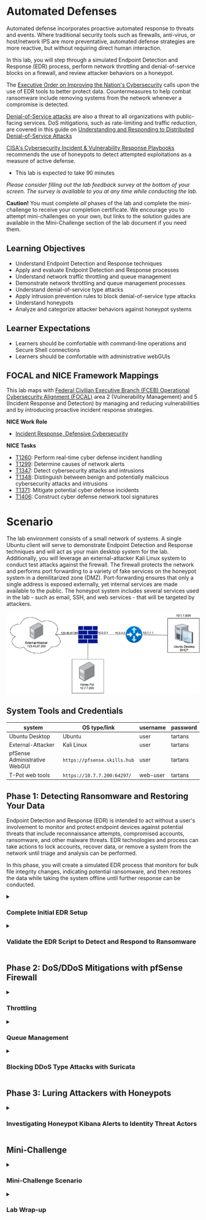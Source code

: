 # Automated Defenses

Automated defense incorporates proactive automated response to threats and events. Where traditional security tools such as firewalls, anti-virus, or host/network IPS are more preventative, automated defense strategies are more reactive, but without requiring direct human interaction.

In this lab, you will step through a simulated Endpoint Detection and Response (EDR) process, perform network throttling and denial-of-service blocks on a firewall, and review attacker behaviors on a honeypot.

The <a href="https://www.cisa.gov/topics/cybersecurity-best-practices/executive-order-improving-nations-cybersecurity" target="_blank">Executive Order on Improving the Nation's Cybersecurity</a> calls upon the use of EDR tools to better protect data. Countermeasures to help combat ransomware include removing systems from the network whenever a compromise is detected.

<a href="https://www.cisa.gov/news-events/news/understanding-denial-service-attacks" target="_blank">Denial-of-Service attacks</a> are also a threat to all organizations with public-facing services. DoS mitigations, such as rate-limiting and traffic reduction, are covered in this guide on <a href="https://www.cisa.gov/sites/default/files/2024-03/understanding-and-responding-to-distributed-denial-of-service-attacks_508c.pdf" target="_blank">Understanding and Responding to Distributed Denial-of-Service Attacks</a>

<a href="https://www.cisa.gov/sites/default/files/2024-08/Federal_Government_Cybersecurity_Incident_and_Vulnerability_Response_Playbooks_508C.pdf" target="_blank">CISA's Cybersecurity Incident & Vulnerability Response Playbooks</a> recommends the use of honeypots to detect attempted exploitations as a measure of active defense.

 - This lab is expected to take 90 minutes

*Please consider filling out the lab feedback survey at the bottom of your screen. The survey is available to you at any time while conducting the lab.*

**Caution!** You must complete _all_ phases of the lab and complete the mini-challenge to receive your completion certificate. We encourage you to attempt mini-challenges on your own, but links to the solution guides are available in the Mini-Challenge section of the lab document if you need them.

## Learning Objectives

 - Understand Endpoint Detection and Response techniques
 - Apply and evaluate Endpoint Detection and Response processes
 - Understand network traffic throttling and queue management
 - Demonstrate network throttling and queue management processes
 - Understand denial-of-service type attacks
 - Apply intrusion prevention rules to block denial-of-service type attacks
 - Understand honeypots
 - Analyze and categorize attacker behaviors against honeypot systems

## Learner Expectations

 - Learners should be comfortable with command-line operations and Secure Shell connections
 - Learners should be comfortable with administrative webGUIs

## FOCAL and NICE Framework Mappings

This lab maps with <a href="https://www.cisa.gov/resources-tools/resources/federal-civilian-executive-branch-fceb-operational-cybersecurity-alignment-focal-plan" target="_blank">Federal Civilian Executive Branch (FCEB) Operational Cybersecurity Alignment (FOCAL)</a> area 2 (Vulnerability Management) and 5 (Incident Response and Detection) by managing and reducing vulnerabilities and by introducing proactive incident response strategies. 

**NICE Work Role**

- <a href="https://niccs.cisa.gov/workforce-development/nice-framework" target="_blank">Incident Response, Defensive Cybersecurity</a>

**NICE Tasks**

- <a href="https://niccs.cisa.gov/workforce-development/nice-framework" target="_blank">T1260</a>: Perform real-time cyber defense incident handling
- <a href="https://niccs.cisa.gov/workforce-development/nice-framework" target="_blank">T1299</a>: Determine causes of network alerts
- <a href="https://niccs.cisa.gov/workforce-development/nice-framework" target="_blank">T1347</a>: Detect cybersecurity attacks and intrusions
- <a href="https://niccs.cisa.gov/workforce-development/nice-framework" target="_blank">T1348</a>: Distinguish between benign and potentially malicious cybersecurity attacks and intrusions
- <a href="https://niccs.cisa.gov/workforce-development/nice-framework" target="_blank">T1371</a>: Mitigate potential cyber defense incidents
- <a href="https://niccs.cisa.gov/workforce-development/nice-framework" target="_blank">T1406</a>: Construct cyber defense network tool signatures

<!-- cut -->

# Scenario

The lab environment consists of a small network of systems. A single Ubuntu client will serve to demonstrate Endpoint Detection and Response techniques and will act as your main desktop system for the lab. Additionally, you will leverage an external-attacker Kali Linux system to conduct test attacks against the firewall. The firewall protects the network and performs port forwarding to a variety of fake services on the honeypot system in a demilitarized zone (DMZ). Port-forwarding ensures that only a single address is exposed externally, yet internal services are made available to the public. The honeypot system includes several services used in the lab - such as email, SSH, and web services - that will be targeted by attackers. 

![network-diagram.png](./img/network-diagram.png)

## System Tools and Credentials

| system | OS type/link |  username | password |
|--------|---------|-----------|----------|
| Ubuntu Desktop | Ubuntu |user | tartans|
| External-Attacker | Kali Linux | user | tartans |
| pfSense Administrative WebGUI | `https://pfsense.skills.hub` | user | tartans |
| T-Pot web tools |  `https://10.7.7.200:64297/` | web-user | tartans |

## Phase 1: Detecting Ransomware and Restoring Your Data

Endpoint Detection and Response (EDR) is intended to act without a user's involvement to monitor and protect endpoint devices against potential threats that include reconnaissance attempts, compromised accounts, ransomware, and other malware threats. EDR technologies and process can take actions to lock accounts, recover data, or remove a system from the network until triage and analysis can be performed.

In this phase, you will create a simulated EDR process that monitors for bulk file integrity changes, indicating potential ransomware, and then restores the data while taking the system offline until further response can be conducted.

<details>
<summary>
<h3>Complete Initial EDR Setup</h3>
</summary>
<p>

1. Open the `Ubuntu-Desktop` console and login with student | tartans, if not automatically logged in.

2. (**Ubuntu-Desktop**) Open Firefox and browse to the Skills Hub Hosted Files page at `https://skills.hub/lab/files` (`https://10.5.5.5/lab/files`).

*Note: The Skills Hub website takes roughly 5 minutes before it is available after starting the lab. This ensures the lab is properly configured before beginning.*

![s05-image1.png](./img/s05-image1.png)

3. (**Ubuntu-Desktop, Firefox**) Download the zip file named `EDR-Files.zip`. The default download location of /home/user/Downloads is assumed in the next step. You can ignore the `emailer.sh` script for now.

You may minimize the browser for the time being.

4. (**Ubuntu-Desktop**) Open a Terminal from the shortcut on the left side of the screen.

![terminal-icon.png](./img/terminal-icon.png)

5. (**Ubuntu-Desktop, Terminal**) Extract the contents of the zip file to the home folder with the following command:

```
unzip /home/user/Downloads/EDR-Files.zip -d ~/
```

Leave the Terminal window open, as you will use it again in later steps.

6. (**Ubuntu-Desktop**) Open the `user` folder from the Desktop shortcut. You should see the following files.

![s05-image2.png](./img/s05-image2.png)

7. (**Ubuntu-Desktop**)Take inventory of the various items necessary for this phase of the lab:

 - A set of data files - three(3) text files and three(3) images - that will be monitored for integrity changes on the system.
 - A file_hashes.txt file that contains the initial MD5 hash values of the above six(6) files
 - A file_monitor.py script that will check for bulk file changes, indicating potential ransomware
 - An encryptor.py script that will be used to simulate ransomware

8. (**Ubuntu-Desktop**) Copy the three(3) text files and three(3) images to the Documents folder (but not the file_hashes.txt file). You may leave the scripts and file_hashes.txt file in the /home/user directory.

9. (**Ubuntu-Desktop, Terminal**) In the Terminal, create a backup directory and then mount the backup network share to the system with the following commands (enter the sudo password of `tartans` if prompted):

```
sudo mkdir /mnt/backup
sudo mount 10.5.5.5:/srv/nfs/backups /mnt/backup
```

This connects a network share on a remote server which hosts the backups to the files in the Documents folder. The share is linked to the directory at /mnt/backup. We will use this external backup share to restore our files should they become compromised.

10. (**Ubuntu-Desktop, Terminal**) You can verify the backup share is connected by running the following command:

```
ls /mnt/backup
```

![s05-image3.png](./img/s05-image3.png)

You should see all six(6) files duplicated in the backup network share.

#### Grading Check

(**Ubuntu-Desktop, Firefox, New Tab**) To check your work, browse to the grading page at `https://skills.hub/lab/tasks` or `(https://10.5.5.5/lab/tasks)` from the Ubuntu-Desktop. Click the `Submit/Re-Grade Tasks` button to trigger the grading checks. Refresh the results after a few moments to see your results.

This first check will validate the network share has been mounted and ensure all files are in the proper location before moving on.

![s05-image8.png](./img/s05-image8.png)

Grading Check 1: Successfully mount the backup network share and copy files to the Documents directory 
 - All six(6) text and image files were copied to the Documents directory
 - The backup network share was properly mounted

`Copy the token or flag string to the corresponding question submission field to receive credit.`

</p>
</details>

<details>
<summary>
<h3>Validate the EDR Script to Detect and Respond to Ransomware</h3>
</summary>
<p>

1. (**Ubuntu-Desktop**) First, review the contents of the file_monitor.py script by opening them in a text editor, such as Visual Studio code.

| &#128736; file_monitor.py |
|---|
|_You do not need to understand Python to walk through the script. The script has a few crucial functions. It maintains a dictionary of the current hashes of the files and the original file hashes found in file hashes text file. The script runs every 30 seconds, calculating the current hashes for every file in the monitored directory - /home/user/Documents. If the hashes have changed for every file within the monitored directory, the script invokes the restore data function. The restore function recovers the encrypted files from the backup share and moves the encrypted files to the 'bad' directory for later analysis. As a final precaution, the script removes the system from the network and locks out the current user. Otherwise, if the files remain unchanged, it continues checking every 30 seconds for changes._ |

<details>
<summary>
<h3>The full script can be viewed here:</h3>
</summary>
<p>

```
import os
import hashlib
import time
import subprocess
import shutil

MONITOR_DIR = "/home/user/Documents"
HASH_FILE = "/home/user/file_hashes.txt"

def calculate_file_hash(file_path):
    """Calculate the MD5 hash of a file."""
    hash_md5 = hashlib.md5()
    with open(file_path, "rb") as f:
        for chunk in iter(lambda: f.read(4096), b""):
            hash_md5.update(chunk)
    return hash_md5.hexdigest()

def get_directory_hashes():
    """Get a dictionary of file hashes for all files in the directory."""
    hashes = {}
    for root, _, files in os.walk(MONITOR_DIR):
        for name in files:
            file_path = os.path.join(root, name)
            hashes[file_path] = calculate_file_hash(file_path)
    return hashes

def load_previous_hashes():
    """Load previously saved hashes from the hash file."""
    if not os.path.exists(HASH_FILE):
        return {}
    with open(HASH_FILE, "r") as f:
        return dict(line.strip().split(" ", 1) for line in f)

def save_current_hashes(hashes):
    """Save the current file hashes to the hash file."""
    with open(HASH_FILE, "w") as f:
        for file_path, file_hash in hashes.items():
            f.write(f"{file_path} {file_hash}\n")

def restore_files():
    """Restore files after detecting a bulk change."""
    print("Creating 'bad' directory")
    bad_dir = "/home/user/bad"
    if not os.path.exists(bad_dir):
        os.makedirs(bad_dir)

    print("Copying encrypted files to 'bad' directory")
    for file in os.listdir(MONITOR_DIR):
        file_path = os.path.join(MONITOR_DIR, file)
        if os.path.isfile(file_path):
            shutil.copy(file_path, os.path.join(bad_dir, file))  # Copy the files to bad directory

    print("Restoring data from backups")
    backup_dir = "/mnt/backup"
    for file in os.listdir(backup_dir):
        backup_file_path = os.path.join(backup_dir, file)
        if os.path.isfile(backup_file_path):
            destination_file_path = os.path.join(MONITOR_DIR, file)
            try:
                # Use shutil.copy() to handle copying files from backup to monitor directory
                shutil.copy(backup_file_path, destination_file_path)
                print(f"Restored {file} from backup.")
            except Exception as e:
                print(f"Failed to restore {file}: {e}")

    print("Disabling network interface and locking session")
    try:
        subprocess.run(["sudo", "ip", "link", "set", "dev", "ens32", "down"], check=True)
        subprocess.run(["sudo", "loginctl", "lock-session"], check=True)
    except Exception as e:
        print(f"Failed to execute subprocess commands: {e}")

def detect_bulk_change():
    """Detect if every file's hash has changed."""
    previous_hashes = load_previous_hashes()
    current_hashes = get_directory_hashes()

    if not previous_hashes:
        print("No previous hashes found. Saving current state.")
        save_current_hashes(current_hashes)
        return

    changed_files = [file for file in current_hashes if file in previous_hashes and current_hashes[file] != previous_hashes[file]]
    if len(changed_files) == len(current_hashes) and len(changed_files) > 0:
        print("ALERT: Bulk file change detected!")
        restore_files()
        print("Exiting monitor mode. Please investigate files in the bad directory. System has been taken offline.")
        exit(0)
    else:
        print("No bulk changes detected.")

    save_current_hashes(current_hashes)

if __name__ == "__main__":
    while True:
        detect_bulk_change()
        time.sleep(30) 

```

</p>
</details>

2. (**Ubuntu-Desktop, Terminal**) Run the monitoring script by entering the following command:

```
sudo python3 file_monitor.py
```

The script will check the integrity of the files every 30 seconds and compare their current MD5 hashes to the hashes stored in the file_hashes.txt file.

![s05-image4.png](./img/s05-image4.png)

| &#129513; HASHES |
|---|
|_File hashes are fixed-length strings generated by mathematical algorithms applied to the contents of a file or set of files. If the contents of a file change, even a single character, so will the file hash. File integrity hashes can be used to confirm that files have not been altered since the hash was generated. When something like ransomware encrypts data, it dramatically changes the file contents. Therefore, we can use bulk file integrity changes to detect possible ransomware attacks._ |

3. (**Ubuntu-Desktop, Documents Directory**) Test the script by altering one of the text files in the Documents directory. You may add any text you like through the default text editor. Make sure to save your changes.

4. (**Ubuntu-Desktop, Terminal**) Notice that the file monitor does not trigger a restoration because only one file has changed, which may be due to normal operations.

Image files, however, and other binary file types, are things we would not expect to change. Any file changes to these types of files in bulk might indicate that something malicious is occurring.

5. (**Ubuntu-Desktop, Terminal**) Keep the Terminal window running the file monitor script in view. In a new terminal window or tab, run the sample encryption script with the following command:

```
python3 encryptor.py
```

This will XOR each file in the Documents directory.

![s05-image5.png](./img/s05-image5.png)

6. (**Ubuntu-Desktop, Terminal**) Within 30 seconds, you should see the file monitor's output change, indicating that bulk changes were made.

![s05-image6.png](./img/s05-image6.png)

The follow-on commands will disable the network interface to ensure the system remains isolated until it can be investigated and locks out the current Gnome Desktop user.

7. (**Ubuntu-Desktop**) Log back into the system and review the Terminal message where the monitor script ended. Then, open the Documents directory after opening the user directory shortcut on the Desktop, if not already open.

8. (**Ubuntu-Desktop, Documents Directory**) Notice that the files in the Documents directory were restored from the backup and that the encrypted files were also moved to /home/user/bad for further investigation. The files may no longer show their respective thumbnail preview icons, and the text files will be illegible if you open them.

![s05-image7.png](./img/s05-image7.png)

If, for some reason, there was a malfunction in the restoration script, you can repeat the process of unzipping the files and placing them in the Documents folder and try again.

| &#9888; Make sure to do the following step |
|---|

9. (**Ubuntu-Desktop**) Lastly, to restore network connectivity to run the grading checks and continue with the lab, enter the following command in the Terminal:

```
sudo ip link set dev ens32 up
```

This process emulates what some types of Endpoint Detection and Response tools can do to combat ransomware attempts. However, there are many caveats to this example that must be considered in a real-world scenario:

 - EDR tools themselves can be affected by the ransomware. EDR tools should be stored in protected areas of the filesystem. Generally, ransomware will encrypt user files in hopes of eliciting a ransom payment versus completely encrypting the entire system, which would preclude anyone from receiving the ransom message.
 - Triggers would need to account for daily operations on protected or monitored files/data. Hashes should be updated as files are updated and look more for bulk changes or changes that would indicate encryption versus normal user behaviors.
 - If the backed-up data is stored locally, then it could become a target for the ransomware as well. Backup data should always be stored somewhere else.

#### Grading Check

(**Ubuntu-Desktop, Firefox, New Tab**) To check your work, browse to the grading page at `https://skills.hub/lab/tasks` or `(https://10.5.5.5/lab/tasks)` from the Ubuntu-Desktop. Click the `Submit/Re-Grade Tasks` button to trigger the grading checks. Refresh the results after a few moments to see your results.

The second check will verify that you were able to achieve both results during your lab attempt.

![s05-image8.png](./img/s05-image8.png)

Grading Check 2: Successfully restore encrypted data
 - Encrypted files were moved to the "bad" directory
 - Original files were restored from the backup network share

`Copy the token or flag strings to the corresponding question submission field to receive credit.`

`You should complete all phase 1 tasks before moving on to phase 2.`

</p>
</details>

## Phase 2: DoS/DDoS Mitigations with pfSense Firewall

<details>
<summary>
<h3>Throttling</h3>
</summary>
<p>

For this phase you will be swapping back and forth between the Ubuntu Desktop and an external Kali system to produce attacks on the firewall. Remember to check the context of each instruction before conducting each step.

1. Open the external-attacker console, which is a Kali Linux system.

2. (**External-Attacker, Terminal**) Open a Terminal and enter the following command to provide an IP address to the system:

```
sudo ifconfig eth0 123.45.67.201/24
```

If at any time the system loses its IP settings, you can rerun this command as needed.

3. (**External-Attacker**) Open Firefox from the Desktop shortcut and browse to `https://123.45.67.89:65000`, making sure to include the port number.

4. (**External-Attacker, Firefox**) Download the emailer.sh script found on the Hosted Files page. You will use this script later in the lab. For now you do not need to do anything further with it.

![s05-image1.png](./img/s05-image1.png)

5. (**External-Attacker**) Open a Terminal using either the Desktop shortcut or the icon in the top menu bar.

6. (**External-Attacker, Terminal**) Next, you will run a load test against the website that is running on the honeypot server. This will serve as a test of the "normal" web traffic throughput for the firewall and the server. Run the following command in the Terminal:

```
ab -n 2500 -c 100 http://123.45.67.89/
```

*Note that you must include the trailing slash for the `ab` command to work.*

Here, "ab" stands for Apache Benchmarking tool, and the tool can be used by developers to help test their sites and web services. The command will send 2,500 web requests to the target URL using 100 concurrent threads. The output of the command will be a report on the statistics of the benchmark.

7. (**External-Attacker, Terminal**) You'll see progress noting every 250 requests (or 10% of the total) being handled. Once all 2500 requests are complete scroll up slightly and note the following information in the Terminal. Note that your data will differ slightly.

![s05-image9.png](./img/s05-image9.png)

Note a few items in the screenshot above:

 - The total time needed to make all 2500 requests was roughly 50.5 seconds
 - The rate of requests per second was 49.51
 - The transfer rate was 794.77 kilobytes per second

Hypothetically, let's say that this transfer rate was too much for the web server to handle for a single client and we wanted to throttle this traffic. What could we do?

Luckily, many modern-day firewalls and routing devices have the ability to throttle and limit incoming connections. pfSense is no exception to this feature.

8. Return to or reopen the Ubuntu Desktop console.

9. (**Ubuntu-Desktop, Firefox**) Open Firefox, open a new tab and browse to the pfSense Admin webGUI at `https://pfsense.skills.hub`, ignore and bypass any certificate warnings, and login with the credentials: `user` | `tartans`

![s05-image10.png](./img/s05-image10.png)

10.  (**Ubuntu-Desktop, Firefox, pfSense Admin WebGUI**) Click on the Firewall heading from the top menu and select "Traffic Shaper".

11.  (**Ubuntu-Desktop, Firefox, pfSense Admin WebGUI**) Click on the "Limiters" tab and select "+ New Limiter".

12.  (**Ubuntu-Desktop, Firefox, pfSense Admin WebGUI**) Add the following configuration changes to the limiter:

 - Check the box next to "Enable limiter and its children"
 - Add a name of `Throttle` (this will be used for grading purposes)
 - Set the bandwidth amount to `100` and ensure the "Bw type" is "Kbits/s"
 - Change the Mask setting to `Source address`
 - Change the Queue Management Algorithm to `CoDel` (CoDel stands for Controlled Delay and was designed to help prevent congestion in network traffic, and it just happens to work better in this lab environment)

![s05-image11.png](./img/s05-image11.png)

Here, we are creating a limit or throttle on the amount of traffic that any unique host can send with a threshold of 100 kb/s. We can then apply this limiter to a firewall rule, specifying the type of traffic that we wish to limit.

13.  (**Ubuntu-Desktop, Firefox, pfSense Admin WebGUI**) Click "Save" and then "Apply changes" on the following screen.

Next, we must apply this limiter to a rule.

14.  (**Ubuntu-Desktop, Firefox, pfSense Admin WebGUI**) Click on the Firewall heading from the top menu and select "Rules" and remain on the WAN tab or select it if not there by default.

You will see the current ruleset. We must add the limit/throttle rule to our WAN in order to affect traffic destined for the web server.

15. (**Ubuntu-Desktop, Firefox, pfSense Admin WebGUI**) Click on the green button that has an up arrow, and the word "Add", which adds a new rule at the top of the rule list.

16. (**Ubuntu-Desktop, Firefox, pfSense Admin WebGUI**) Leave the top two sections of this new rule as they are and make the following changes:

 - Set the destination port range "From" value to `HTTP (80)` from the dropdown. This will automatically set the "To" field as well.

 - Check the box next to "Log packets that are handled by this rule" (this will be used for grading purposes)
 - Add a Description `Throttle` (this will be used for grading purposes)

 - Click on the "Display Advanced" button at the bottom of the page, right above the "Save" button. Scroll all the way down to "In/Out pipe" and select the `Throttle` rule from the lefthand dropdown.
 
This rule applies our limiter/throttle to all HTTP traffic coming "IN" to the firewall's WAN interface.

17. (**Ubuntu-Desktop, Firefox, pfSense Admin WebGUI**) Click "Save" and then "Apply Changes" on the following screen.

You will see the new firewall rule at the top of the rules list, meaning it will be the first rule checked and applied. The cog wheel icon on the left implies that advanced settings have been applied, i.e. our limiter being applied to the "IN" pipe.

![s05-image12.png](./img/s05-image12.png)

18. Return to the External-Attacker console.

19. (**External-Attacker, Terminal**) Try the benchmark test again with the following command:

```
ab -n 2500 -c 100 http://123.45.67.89/
```

You should notice that the requests take quite a bit longer than before, though the exact amount is somewhat dependent on the network throughput at the time.

At the very least, the total time, requests per second, and transfer rate will be lower than the earlier test, signifying that we were successful in rate limiting web traffic for any individual host.

![s05-image13.png](./img/s05-image13.png)

This process not only helps tune all http web traffic to a consistent maximum per host but can be used to prevent overloading of the web server and WAN interface by denial-of-service type attacks.

</p>
</details>

<details>
<summary>
<h3>Queue Management</h3>
</summary>
<p>

Queue Management is another option for limiting certain types of traffic while prioritizing others. Let's say that your web service is the utmost priority for your organization, but things like incoming emails could be considered less time sensitive. This is just an example for lab purposes, but you could think about the different types of traffic required to cross your networks, and how being able to prioritize key traffic protocols might be useful to continuous and optimal operations.

1. (**Ubuntu-Desktop, Firefox, pfSense Admin WebGUI**) Click on the Firewall heading from the top menu and select "Traffic Shaper".

2. (**Ubuntu-Desktop, Firefox, pfSense Admin WebGUI**) Click on the Wizards tab and then click on the dedicated link for `traffic_shaper_wizard_dedicated.xml`. This will help us create our queueing rules.

3. (**Ubuntu-Desktop, Firefox, pfSense Admin WebGUI**) Click the Next button six(6) times until you are presented with the "Raise or lower other Applications" settings page and check the box next to "Enable" at the top.

![s05-image14.png](./img/s05-image14.png)

This will allow us to select certain TCP, UDP, and even ICMP protocols and define priority levels for each. If one protocol is higher than another, and bandwidth is consumed for a specific host, then the higher priority traffic will be processed and passed while the lower priority traffic is queued for later sending.

4. (**Ubuntu-Desktop, Firefox, pfSense Admin WebGUI**) Scroll further down so you can see the "Web" and "Mail" headings in the same view. Set the HTTP priority to `Higher priority` and the SMTP priority to `Lower priority`.

![s05-image15.png](./img/s05-image15.png)

5. (**Ubuntu-Desktop, Firefox, pfSense Admin WebGUI**) Scroll down to click "Next" and on the following screen, click "Finish"

We have now set up a traffic shaping tool that prioritizes http/web traffic over SMTP/mail traffic. You could prioritize any type of traffic over others that you like, keeping lower priority types of traffic in a queue until the higher priority traffic types are complete.

6. (**Ubuntu-Desktop, Firefox, pfSense Admin WebGUI**) Return to the WAN rules page (Firewall -> Rules) and click the edit button - &#9999; - next to the rule you created earlier with the description "Throttle".

7. (**Ubuntu-Desktop, Firefox, pfSense Admin WebGUI**) Make the following change to make this throttling rule more generic:

 - Change the protocol in the top section to "Any"

This will apply the Throttle rule to ALL protocols, not just HTTP. Clients can now only use up to 100 Kb/s total and the higher priority protocols will take precedence.

8. (**Ubuntu-Desktop, Firefox, pfSense Admin WebGUI**) Click "Save" and then "Apply Changes" on the following screen.

9. Return to the External-Attacker console.

10. (**External-Attacker**) Keep the previous Terminal open but open a new Terminal and ensure you can see both Terminals at the same time. We'll call the original Terminal window "Terminal 1" and the new Terminal window "Terminal 2"

11. (**External-Attacker, Terminal 2**) Enter and run the following command to change directories to the one that contains the emailer.sh script and give it the executable flag.

```
cd /home/user/Downloads && chmod +x emailer.sh
```

The contents of the script are as follows:

```
#!/bin/bash

SMTP_SERVER="123.45.67.89"
SMTP_PORT="25"
FROM_ADDRESS="test@example.com"
TO_ADDRESS="recipient@example.com"

for i in {1..25}; do
  (
    echo "EHLO localhost"
    echo "MAIL FROM:<$FROM_ADDRESS>"
    echo "RCPT TO:<$TO_ADDRESS>"
    echo "DATA"
    echo "Subject: Test Email $i"
    echo "This is test email number $i."
    echo "."
    echo "QUIT"
  ) | telnet $SMTP_SERVER $SMTP_PORT
  echo "Email $i sent."
done
```

This simple SMTP email script will attempt to send 25 email messages to the email server that is bound to the firewall's WAN address through port forwarding.

12. (**External-Attacker, Terminal 2**) Execute the email script to see how fast it normally operates.

```
./emailer.sh
```

![s05-image16.png](./img/s05-image16.png)

The results should be nearly instantaneous.

13. (**External-Attacker, Terminal 1**) In the previously opened Terminal rerun the benchmark test one last time.

```
ab -n 2500 -c 100 https://123.45.67.89/
```

14. (**External-Attacker, Terminal 2**) As soon as the benchmark begins, run the email script in the second Terminal with the command:

```
./emailer.sh
```

You should now notice that the emails are being sent much more slowly, due to the prioritizing of the HTTP/web traffic. While the emails are still sent relatively quickly, this example demonstrates how we can prioritize certain protocols and services over others to maintain availability in times of high bandwidth usage. If certain protocols are being DoS'd, you can prioritize the more crucial protocols to your operations.

You may end the benchmarking command with CTRL+C at this time, if it has not completed on its own by now. 

#### Grading Check

(**Ubuntu-Desktop, Firefox, New Tab**) To check your work, browse to the grading page at `https://skills.hub/lab/tasks` or `(https://10.5.5.5/lab/tasks)` from the Ubuntu-Desktop. Click the `Submit/Re-Grade Tasks` button to trigger the grading checks. Refresh the results after a few moments to see your results.

![s05-image30.png](./img/s05-image30.png)

Grading Check 3: Throttling and Queue Management Settings and Rules Were Implemented Correctly
 - Throttle rule exists and was triggered while running the benchmarking tests
 - Queue management rules properly prioritize HTTP traffic over SMTP traffic

`Copy the token or flag strings to the corresponding question submission field to receive credit.`

</p>
</details>

<details>
<summary>
<h3>Blocking DDoS Type Attacks with Suricata</h3>
</summary>
<p>

Let's be a little more proactive about blocking specific types of Dos/DDoS type attacks. pfSense includes the Suricata intrusion detection/prevention system service. We can leverage Suricata in blocking mode to monitor for and drop unsolicited packets that might be part of a denial-of-service attack.

| &#128270; INFORMATION |
|---|
|_A SYN flood, as defined by <a href="https://www.cisa.gov/sites/default/files/publications/DDoS%20Quick%20Guide.pdf" target="_blank">CISA's DDoS Quick Guide</a>, "works by establishing half-open connections to a node. When the target receives a SYN packet to an open port, the target will respond with a SYN-ACK and try to establish a connection. However, during a SYN flood, the three-way handshake never completes because the client never responds to the server's SYN-ACK. As a result, these "connections" remain in the half-open state until they time out." This not only creates large amounts of traffic and bandwidth usage on the networking devices, but floods can overload the receiving service by leaving these numerous connections incomplete, meaning clients can no longer establish legitimate connections._ |

1. (**Ubuntu-Desktop, Firefox, pfSense Admin WebGUI**) First, we will disable the rule previously generated. Go to Firewall -> Rules -> WAN and click the “Disable” button for this rule, which looks like &#128683;

The rule should now be dimmed.

![s05-image17.png](./img/s05-image17.png)

2. (**Ubuntu-Desktop, Firefox, pfSense Admin WebGUI**) Go to Services -> Suricata. You should see the following:

![s05-image18.png](./img/s05-image18.png)

3. (**Ubuntu-Desktop, Firefox, pfSense Admin WebGUI**) Click on the Edit button - &#9999; - for the WAN interface.

4. (**Ubuntu-Desktop, Firefox, pfSense Admin WebGUI**) Click on the "WAN Rules" tab to see the current rules applied to the WAN interface.

5. (**Ubuntu-Desktop, Firefox, pfSense Admin WebGUI**) Change the Category in the top dropdown selector to `custom.rules`.

6. (**Ubuntu-Desktop, Firefox, pfSense Admin WebGUI**) On the following screen add the following rule to the Defined Custom Rules field and then save the rule at the bottom of the page.

`drop tcp any any -> $HOME_NET 80 (msg:"SYN Flood Detected"; flags:S; threshold:type threshold, track by_dst, count 100, seconds 1; classtype:attempted-dos; sid:10001; rev:1;)`

This rule will DROP any packets from a source, once the threshold of 100 SYN packets in 1 second is surpassed for the same destination over port 80. The rule also tags the rule with an ID value of 10001, making it easy to know when this rule has been triggered.

Effectively, you have created a rule that will not only detect a potential SYN flood type attack but will also then drop such traffic at the external firewall before it gets to the web server.

Additionally, Suricata has been preconfigured to automatically block any sources that trigger drop rules. In a real-world scenario, you would want to be very careful about dropping or blocking external traffic without being sure it is necessary.

7. (**Ubuntu-Desktop, Firefox, pfSense Admin WebGUI**) Click on the WAN Rules tab again to return to the normal rules view, then select "Active Rules" from the category dropdown.

You should notice the rule that you just added at the top of the list, thanks to the low SID value of 10001.

![s05-image19.png](./img/s05-image19.png)

8. Return to the External-Attacker console.

9. (**External-Attacker, Terminal**) Open a Terminal, or use one of the Terminals currently open and enter the following command to ping the firewall at 123.45.67.89:

```
ping -c 4 123.45.67.89
```

These pings should succeed, meaning we still have the ability to pass traffic to the firewall.

Next, you will initiate a SYN flood against the web server over port 80/HTTP. Remember that the threshold is only 100 SYNs per second before the DROP rule is applied. 

10. (**External-Attacker, Terminal**) Enter the following command to trigger the SYN flood using hping3:

```
sudo hping3 -S -p 80 -c 1000 -i u500 123.45.67.89
```

The hping3 command has a few notable components:
 - The `-S` flag denotes that we will be sending TCP SYNs
 - The `-p` option specifies the target port; 80
 - The `-c` option tells hping3 how many packets to send
 - The `-i` option denotes how often to send a packet. In this case, packets are sent once per 500 microseconds or every 5 ms, or 200 packets per second, double our threshold value
 - The final IP address is the target IP of our web server, which is forwarded by the firewall

11. Return to the Ubuntu-Desktop.

12. (**Ubuntu-Desktop, Firefox, pfSense Admin WebGUI**) You should still be on the main Suricata page viewing the WAN rules. If not, click on Services -> Suricata. In either case, find the Alerts tab and click on it to view the recent alerts. You should see some alerts for the SYN flood rule.

![s05-image20.png](./img/s05-image20.png)

13. (**Ubuntu-Desktop, Firefox, pfSense Admin WebGUI**) Click on the next tab over - "Blocks". Here you should see that the IP of the External-Attacker is now recorded and blocked.

![s05-image21.png](./img/s05-image21.png)

Note that this block is implemented purely by Suricata and Suricata does not create an additional rule in the firewall's main rule set.

*Note that if you need to remove the block to repeat any previous part of the lab, you can do so from this page by clicking the "clear" button or by removing the individual block.*

14. (**External-Attacker, Terminal**) Return to the External-Attacker and try to rerun the ping command from earlier:

```
ping -c 4 123.45.67.89
```

![s05-image22.png](./img/s05-image22.png)

These pings will not go through due to the block. Not only is our access to the web site blocked, but all traffic from our source IP of 123.45.67.201 is dropped at the firewall. If we were a malicious actor trying to perform a DoS, this would at the very least prevent this IP address from conducting the same type of attack again until or unless an administrator removes the block.

#### Grading Check

(**Ubuntu-Desktop, Firefox, New Tab**) To check your work, browse to the grading page at `https://skills.hub/lab/tasks` or `(https://10.5.5.5/lab/tasks)` from the Ubuntu-Desktop. Click the `Submit/Re-Grade Tasks` button to trigger the grading checks. Refresh the results after a few moments to see your results.

![s05-image30.png](./img/s05-image30.png)

Grading Check 4: Suricata Rules Have Blocked SYN Flood Attempts
 - Suricata successfully blocked the SYN flood attack and flagged/blocked the 123.45.67.9 IP address

`Copy the token or flag strings to the corresponding question submission field to receive credit.`

`You should complete all phase 2 tasks before moving on to phase 3.`

</p>
</details>

## Phase 3: Luring Attackers with Honeypots

<details>
<summary>
<h3>Investigating Honeypot Kibana Alerts to Identity Threat Actors</h3>
</summary>
<p>

| &#128270; INFORMATION |
|---|
|_A honeypot is a decoy that lures attackers into making their presence and actions known before they attempt to penetrate your operational network. This allows security practitioners to learn about attacker behaviors and better prepare their defenses. Honeypots are often placed at the border to your network or in a DMZ protected by a firewall, as is the case in this lab. Honeypots can mimic a variety of services including SSH, FTP, email, web sites, and even specific devices._ |

1. Open the Ubuntu-Desktop console

2. (**Ubuntu-Desktop**) Open Firefox and browse to the honeypot's administrative Kibana site at `https://10.7.7.200:64297/kibana/` and login with the credentials `web-user | tartans`.

T-pot comes with its own set of dashboards to monitor and log activities and includes a Suricata IDS as well. 

3. (**Ubuntu-Desktop, Firefox**) From the list of available dashboards, right-click on the following dashboards and open them in new tabs and keep them open for the duration of the lab.

 - Cowrie: logs SSH login attempts and commands
 - Mailoney: logs SMTP traffic and incoming emails
 - Suricata: monitors the honeypot and displays alerts tied to existing rulesets

Each tab should eventually be titled with the honeypot you are viewing.

![s05-image26-2053243345.png](./img/s05-image26-2053243345.png)

*Note that you can safely mute and/or dismiss any warning or popup messages that Elastic/Kibana displays in the lower right of the browser pages*

4. (**Ubuntu-Desktop, Firefox**) Start with the Cowrie dashboard. You should see some "attack" logs present in the dashboard.

![s05-image27.png](./img/s05-image27.png)

Scroll down to find the username and password tagcloud visualizations. Use these visualizations to answer the following question:

**Knowledge Check Question 1:** *What is the user/username that tried to log in via SSH?*

The Cowrie honeypot acts as an open SSH service, enticing attackers to attempt to login, upload files, or run comands. This might provide insight into whether any of your organization’s credentials have been leaked before they are used or the types of ssh commands attackers might try.

Further down from the user/password visualizations you will see a "Cowrie Input - Top 10" visualization. This visualization can show follow-on commands that attackers tried after believing they were connected to a system via SSH. These logs help you gain insight into attackers' methodologies and then create IDS or IPS rules to alert on and prevent these activities.

Your visualization is empty, but if attackers were to attempt to enter commands, it would look like the following image.

![s05-image28.png](./img//s05-image28.png)

The information or responses returned from these commands may even look real to the attacker, but it is all fake and part of the honeypot.

5. (**Ubuntu-Desktop, Firefox**) Switch to the Mailoney dashboard. You should see some "attack" logs present in the dashboard.

The Mailoney honeypot appears as an open SMTP mail server or relay. If attackers send emails to this honeypot the basic SMTP commands are logged as well as the sending IP address, sender, recipient, etc.

Scroll down to find the "Mailoney eMails - Top 10" visualization. Use this visualization to answer the following question:

**Knowledge Check Question 2:** *What is the domain of the sender who sent email to the honeypot? e.g. google.com*

The Mailoney honeypot is great for collecting information on things like phishing campaigns. This allows organizations to train their personnel against the specific threats the organization may be facing and gather data about senders.

Mailoney also logs the specific message and attachment names of the messages received.

6. (**Ubuntu-Desktop, Firefox**) Lastly, switch to the Suricata dashboard. You should see some "attack" logs present in the dashboard.

Our prior hping3 SYN flood traffic has already created some IDS alerts for the IP address of 123.45.67.201. Scroll down to see the alerts flagged under the "Suricata Alert Signature - Top 10" list labelled as "SURICATA STREAM Packet with broken ack". The exact count of alerts may vary depending on how quickly the firewall blocked the traffic in phase 2.

![s05-image24.png](./img/s05-image24.png)

5. (**Ubuntu-Desktop, Firefox**) Further down and near the center of the page you should find the "Suricata Source Ip - Top 10" visualization. Note the IP address of 123.45.67.206 that was found in the previous Cowrie and Mailoney logs.

6. (**Ubuntu-Desktop, Firefox**) Create a filter for just this IP address by using the add filter button in the upper lefthand corner of the page (the blue + symbol). Add the following details:

 - Start to type and then select `src_ip` as the field (you'll have to click on it to select it)
 - Set the operator to `is`
 - Type the value as `123.45.67.206`
 - Click on "Add Filter to apply it

![s05-image29.png](./img/s05-image29.png)

7. (**Ubuntu-Desktop, Firefox**) Scroll back down to the "Suricata Alert Signature - Top 10" visualization. You should see some additional alerts that are tied to traffic from this source. This traffic is what we want to investigate. Use the following table to identify the type of scan that was conducted against the honeypot based on the unique alert ID found in the visualization.

| Scan Type | Unique Alert ID(s) | Unique Alert Label |
|-----------|-----------------|--------------------|
| enum4linux | 2102466, 20233997, 2102472, 2102475  | Alludes to SMB access attempts |
| nikto | 2009885, 2010151 | Alludes to cross site scripting, file inclusion, and 404 errors |
| nmap | 2002910, 2002911, 2010935, 2010936 | Alludes to port scanning attempts |
| ssh-audit | 2001219, 2001978 | Aludes to SSH service scans |
| sqlmap | 2008538, 2006445, 2006446 | Alludes to SQL injection attempts |

Locate the alert IDs present in your lab instance and answer the following question:

**Knowledge Check Question 3:** *What type of scan did the attackers attempt against the honeypot website?*

Analyzing IDS alerts can provide further information on the types of activites attackers are conducting against your network or the type of information and data they are seeeking. Once you have this information you can work on mitigation or preventative measures to comabt these attampts if they were to strike your operational network.

Honeypots can offer a variety of fake services to lure attackers in and expose their presence and tactics.

While this lab barely scratches the surface on what honeypots can offer, feel free to review the <a href="https://github.com/telekom-security/tpotce/tree/master" target="_blank">T-pot Project</a> to learn more.

Also, check out the "A Beeautiful Sting Operation" challenge in the Practice area for more on performing incident response against honeypot traffic.

</p>
</details>

## Mini-Challenge

<details>
<summary>
<h3>Mini-Challenge Scenario</h3>
</summary>
<p>

For the mini-challenge you will be tasked with two main objectives:

1. Add a new custom Suricata rule to DROP a TCP RST flood DoS attack against port 21 with a threshold of 100 packets per second. Internet research is allowed. You may use the following rule template, changing the necessary pieces wrapped with asterisks:

`*action* *protocol* any any -> $HOME_NET *port* (msg:"RST Flood Detected"; flags:*flag*; threshold:type threshold, track by_dst, count 100, seconds 1; classtype:attempted-dos; sid:10001; rev:1;)`

You can check the Suricata block list for the WAN interface to see if a new IP in the 123.45.67.101-199 range shows up once the grading check is triggered. You can also test if your rule is working by conducting a RST flood on your own using the external-attacker system with the following hping3 command:

```
sudo hping3 -R -p 21 -c 1000 -i u500 123.45.67.89
```

2. *After triggering the grading check at least once:* Analyze Honeypot activity and determine the threat actor involved based on the logs and alerts in the Mailoney and Suricata dashboards using the matrix below:

 
|Indicators|CrimsonViper|IronFalcon|SilentRaven|FeralWolf|SilentLynx|PhantomCobra|BurningMantis|GlacierFox|
|-|-|-|-|-|-|-|-|-|
|enum4linux scans|X|X| |X| |X| | |
|nikto scans     | | |X| |X| |X|X|
|nmap scans      | |X|X|X|X| | | |
|ssh-audit scans |X| | | | |X|X|X|
|darkindex.com   |X| | |X|X| | |X|
|necrobyte.net   |X|X| | |X| |X| |
|shadowhack.org  | | |X| | |X| | |
|venomstrike.io  | |X|X|X| |X|X|X|

Each threat actor is responsible for certain types of scans and for sending phishing messages from specific domains. While some behaviors overlap, there is only ever one clear culprit. Here is the scan <-> alert ID table again for reference:

| Scan Type | Unique Alert ID(s) | Unique Alert Label |
|-----------|-----------------|--------------------|
| enum4linux | 2102466, 20233997, 2102472, 2102475  | Alludes to SMB access attempts |
| nikto | 2009151, 2012997, 2009714, 2101122 and more | Alludes to cross site scripting, file inclusion, webapps, and various exploits |
| nmap | 2009582, 2101418, 2101418 | Alludes to nmap attempts and snmp requests |
| ssh-audit | 2001219, 2001978 | Aludes to SSH service scans |
| sqlmap | 2008538, 2006445, 2006446 | Alludes to SQL injection attempts |

You can ID the new source IP address and filter for just this new IP, or you can also set the time filter on the dashboards to only view the last 15 or 30 minutes, which should help reduce the logs and alerts in the visualizations to only the logs and alerts related to the mini-challenge.

![s05-image31.png](./img/s05-image31.png)

#### Mini-Challenge Traffic Trigger

(**Ubuntu-Desktop, Firefox, New Tab**) To trigger the mini-challenge traffic, browse to the grading page at `https://skills.hub/lab/tasks` or `(https://10.5.5.5/lab/tasks)` from the Ubuntu-Desktop. Click the `Submit/Re-Grade Tasks` button to trigger the traffic script. When the page returns to the task list, the traffic is complete. The traffic will usually take 4-5 minutes to complete.

**Knowledge Check 4:** *Which threat actor is responsible for targeting the honeypot based on the most recent logs and alerts?*

**Knowledge Check 5:** *What IP address in the 123.45.67.101-199 range was blocked by the RST flood rule?*

`Submit the answers to the corresponding question submission field to receive credit.`

*Please attempt the mini-challenge as best you can, but if you get stuck you can reference the solution guide using the link below*
  
</p>
</details>

<details>
<summary>
<h3>Lab Wrap-up</h3>
</summary>
<p>

### Conclusion

By completing this lab, you have become more familiar with the concept of automated defenses, and have gained valuable experience in how EDR tools work, how to better protect against denial-of-service type attacks, and how to monitor honeypots for attacker behaviors.

To recap:
 - You configured a simulated EDR process to mitigate the effects of a ransomware-type encyption attack
 - You implemented various throttling and queue management configurations on the firewall to mitigate denial-of-service type attacks and better manage network throughput
 - You created Suricata intrusion prevention rules to drop and block denial-of-service attack sources
 - You analyzed attacker behaviors on the honeypot to detect potential techniques, tactics, and procedures and identified the threat actor responsible

Skills exercised:
 - S0572: Skill in detecting host- and network-based intrusions
 - S0618: Skill in configuring network protection components
 - S0667: Skill in assessing security controls
 - S0867: Skill in performing malicious activity analysis

Automated defenses are a more proactive response to cybersecurity risks. When used in conjunction with proper monitoring and hardening techniques, an organization can improve its defense-in-depth capabilities to better protect their assets and users.

### References

 - <a href="https://www.cisa.gov/sites/default/files/2024-08/Federal_Government_Cybersecurity_Incident_and_Vulnerability_Response_Playbooks_508C.pdf" target="_blank">CISA's Cybersecurity Incident & Vulnerability Response Playbooks</a>
 - <a href="https://www.cisa.gov/sites/default/files/publications/DDoS%20Quick%20Guide.pdf" target="_blank">CISA's DDoS Quick Guide</a>
 - <a href="https://www.cisa.gov/news-events/news/understanding-denial-service-attacks" target="_blank">Denial-of-Service attacks</a>
 - <a href="https://www.cisa.gov/topics/cybersecurity-best-practices/executive-order-improving-nations-cybersecurity" target="_blank">Executive Order on Improving the Nation's Cybersecurity</a>
 - <a href="https://www.cisa.gov/resources-tools/resources/federal-civilian-executive-branch-fceb-operational-cybersecurity-alignment-focal-plan" target="_blank">Federal Civilian Executive Branch (FCEB) Operational Cybersecurity Alignment (FOCAL)</a>
 - <a href="https://niccs.cisa.gov/workforce-development/nice-framework" target="_blank">NICE Framework</a>
 - <a href="https://www.cisa.gov/known-exploited-vulnerabilities" target="_blank">Reducing the Significant Risk of Known Exploited Vulnerabilities</a>
 - <a href="https://github.com/telekom-security/tpotce/tree/master" target="_blank">T-pot Project</a>
 - <a href="https://www.cisa.gov/sites/default/files/2024-03/understanding-and-responding-to-distributed-denial-of-service-attacks_508c.pdf" target="_blank">Understanding and Responding to Distributed Denial-of-Service Attacks</a>

</p>
</details>
